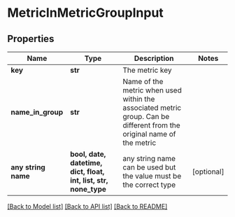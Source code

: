 # MetricInMetricGroupInput


## Properties
Name | Type | Description | Notes
------------ | ------------- | ------------- | -------------
**key** | **str** | The metric key | 
**name_in_group** | **str** | Name of the metric when used within the associated metric group. Can be different from the original name of the metric | 
**any string name** | **bool, date, datetime, dict, float, int, list, str, none_type** | any string name can be used but the value must be the correct type | [optional]

[[Back to Model list]](../README.md#documentation-for-models) [[Back to API list]](../README.md#documentation-for-api-endpoints) [[Back to README]](../README.md)



